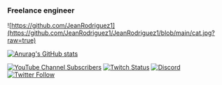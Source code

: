 ### Freelance engineer

![https://github.com/JeanRodriguez1](https://github.com/JeanRodriguez1/JeanRodriguez1/blob/main/cat.jpg?raw=true)

[![Anurag's GitHub stats](https://github-readme-stats.vercel.app/api?username=JeanRodriguez1)](https://github.com/JeanRodriguez1/github-readme-stats)

[![YouTube Channel Subscribers](https://img.shields.io/youtube/channel/subscribers/UCxPD7bsocoAMq8Dj18kmGyQ?style=social)](https://www.youtube.com/channel/UCp8Xpta1Mxy8073Aij8QA_g)
[![Twitch Status](https://img.shields.io/twitch/status/mouredev?style=social)](https://twitch.com/bellaquito_brr)
[![Discord](https://img.shields.io/discord/729672926432985098?style=social&label=Discord&logo=discord)](https://discord.gg/5RHFsyjx)
[![Twitter Follow](https://img.shields.io/twitter/follow/YanRodriguezZzz?style=social)](https://twitter.com/YanRodriguezZzz)

